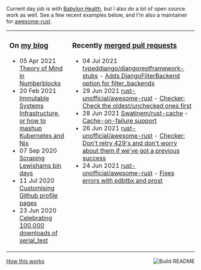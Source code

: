 Current day job is with [Babylon Health](https://github.com/babylonhealth), but I also do a lot of open source work as well. See a few recent examples below, and I'm also a maintainer for [awesome-rust](https://github.com/rust-unofficial/awesome-rust).

<table><tr><td valign="top">

### On [my blog](https://tevps.net/blog)
<!-- blog starts -->
* 05 Apr 2021 [Theory of Mind in Numberblocks](https://tevps.net/blog/2021/4/5/theory-mind-numberblocks/)
* 20 Feb 2021 [Immutable Systems Infrastructure, or how to mashup Kubernetes and Nix](https://tevps.net/blog/2021/2/20/immutable-systems-infrastructure-or-how-mashup-kub/)
* 07 Sep 2020 [Scraping Lewishams bin days](https://tevps.net/blog/2020/9/7/scraping-lewishams-bin-days/)
* 11 Jul 2020 [Customising Github profile pages](https://tevps.net/blog/2020/7/11/customising-github-profile-pages/)
* 23 Jun 2020 [Celebrating 100,000 downloads of serial_test](https://tevps.net/blog/2020/6/23/celebrating-100000-downloads-serial_test/)
<!-- blog ends -->

</td><td valign="top">

### Recently [merged pull requests](https://github.com/search?o=desc&q=is%3Apr+author%3Apalfrey+-user%3Apalfrey+is%3Amerged+is%3Apublic&s=created&type=Issues)

<!-- prs starts -->
* 04 Jul 2021 [typeddjango/djangorestframework-stubs](https://github.com/typeddjango/djangorestframework-stubs) - [Adds DjangoFilterBackend option for filter_backends](https://github.com/typeddjango/djangorestframework-stubs/pull/154)
* 29 Jun 2021 [rust-unofficial/awesome-rust](https://github.com/rust-unofficial/awesome-rust) - [Checker: Check the oldest/unchecked ones first](https://github.com/rust-unofficial/awesome-rust/pull/1109)
* 28 Jun 2021 [Swatinem/rust-cache](https://github.com/Swatinem/rust-cache) - [Cache-on-failure support](https://github.com/Swatinem/rust-cache/pull/22)
* 26 Jun 2021 [rust-unofficial/awesome-rust](https://github.com/rust-unofficial/awesome-rust) - [Checker: Don't retry 429's and don't worry about them if we've got a previous success](https://github.com/rust-unofficial/awesome-rust/pull/1106)
* 24 Jun 2021 [rust-unofficial/awesome-rust](https://github.com/rust-unofficial/awesome-rust) - [Fixes errors with pdbtbx and prost](https://github.com/rust-unofficial/awesome-rust/pull/1101)
<!-- prs ends -->

</td></tr></table>

<a href="https://github.com/palfrey/palfrey/actions"><img src="https://github.com/palfrey/palfrey/workflows/Build%20README/badge.svg?branch=master" align="right" alt="Build README"></a> <a href="https://tevps.net/blog/2020/7/11/customising-github-profile-pages/">How this works</a>
